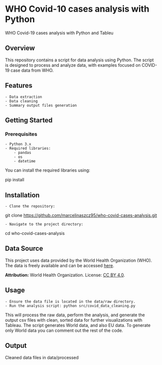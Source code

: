 # WHO Covid-10 cases analysis with Python
WHO Covid-19 cases analysis with Python and Tableu

## Overview

This repository contains a script for data analysis using Python. The script is designed to process and analyze data, with examples focused on COVID-19 case data from WHO.

## Features

    - Data extraction
    - Data cleaning
    - Summary output files generation

## Getting Started

### Prerequisites
    - Python 3.x
    - Required libraries:
        - pandas
        - os
        - datetime

You can install the required libraries using:

pip install 

## Installation

    - Clone the repository:

git clone https://github.com/marcelinaszcz95/who-covid-cases-analysis.git

    - Navigate to the project directory:

cd who-covid-cases-analysis

## Data Source

This project uses data provided by the World Health Organization (WHO). The data is freely available and can be accessed [here](https://data.who.int/dashboards/covid19/data).

**Attribution:** World Health Organization. License: [CC BY 4.0](https://creativecommons.org/licenses/by/4.0/).

## Usage
    - Ensure the data file is located in the data/raw directory.
    - Run the analysis script: python src/covid_data_cleaning.py

This will process the raw data, perform the analysis, and generate the output csv files with clean, sorted data for further visualizations with Tableau. The script generates World data, and also EU data. To generate only World data you can comment out the rest of the code.

## Output
Cleaned data files in data/processed

